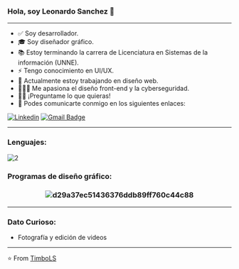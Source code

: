 ### Hola, soy Leonardo Sanchez 👋 


---------------------------------------------------------------------------------------------------------------------------------------------------------------------------------

- ✅ Soy desarrollador.
- 🎓 Soy diseñador gráfico.
- 📚 Estoy terminando la carrera de Licenciatura en Sistemas de la información (UNNE).
- ⚡ Tengo conocimiento en UI/UX.
- 🌱 Actualmente estoy trabajando en diseño web.
- 👨🏽‍💻  Me apasiona el diseño front-end y la cyberseguridad.
- 💪🏼 ¡Preguntame lo que quieras!
- 💬 Podes comunicarte conmigo en los siguientes enlaces: 

[![Linkedin](https://img.shields.io/badge/-LinkedIn-blue?style=flat&logo=Linkedin&logoColor=white)](https://www.linkedin.com/in/sanchezleonardojf/)
[![Gmail Badge](https://img.shields.io/badge/-Gmail-c14438?style=flat-square&logo=Gmail&logoColor=white&link=mailto:dacelis0@misena.edu.co)](mailto:timbodg@gmail.com)

---------------------------------------------------------------------------------------------------------------------------------------------------------------------------------


### Lenguajes:


![2](https://user-images.githubusercontent.com/77251553/104355642-bbcfc100-54e9-11eb-892a-6d57a4b86e72.png)
  
### Programas de diseño gráfico:


<h3 align="center">
  
![d29a37ec51436376ddb89ff760c44c88](https://user-images.githubusercontent.com/77251553/104351833-aa37ea80-54e4-11eb-93cb-e91e5a7ef634.png)
</h3>

---------------------------------------------------------------------------------------------------------------------------------------------------------------------------------

### Dato Curioso: 
- Fotografía y edición de videos
---------------------------------------------------------------------------------------------------------------------------------------------------------------------------------

⭐️ From [TimboLS](https://github.com/TimboLS)
